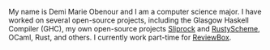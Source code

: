 My name is Demi Marie Obenour and I am a computer science major.
I have worked on several open-source projects, including the
Glasgow Haskell Compiler (GHC), my own open-source projects
[Sliprock](https://github.com/DemiMarie/SlipRock) and
[RustyScheme](https://github.com/DemiMarie/RustyScheme), OCaml, Rust, and others.  I currently work part-time for [ReviewBox](https://getreviewbox.com).

